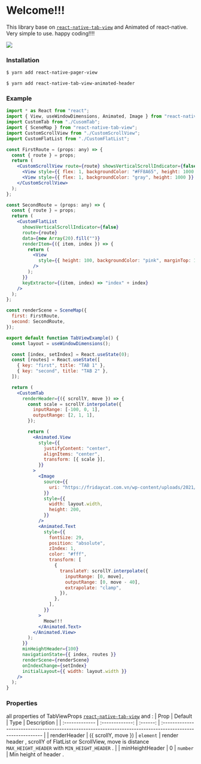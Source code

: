 # Welcome!!!

This library base on [`react-native-tab-view`](https://github.com/satya164/react-native-tab-view) and Animated of react-native.
Very simple to use. happy coding!!!!

![](https://i.ibb.co/JpZHHHn/2222.gif)

### Installation

```bash
$ yarn add react-native-pager-view
```

```
$ yarn add react-native-tab-view-animated-header
```

### Example

```jsx
import * as React from "react";
import { View, useWindowDimensions, Animated, Image } from "react-native";
import CustomTab from "./CusomTab";
import { SceneMap } from "react-native-tab-view";
import CustomScrollView from "./CustomScrollView";
import CustomFlatList from "./CustomFlatList";

const FirstRoute = (props: any) => {
  const { route } = props;
  return (
    <CustomScrollView route={route} showsVerticalScrollIndicator={false}>
      <View style={{ flex: 1, backgroundColor: "#FF8A65", height: 1000 }} />
      <View style={{ flex: 1, backgroundColor: "gray", height: 1000 }} />
    </CustomScrollView>
  );
};

const SecondRoute = (props: any) => {
  const { route } = props;
  return (
    <CustomFlatList
      showsVerticalScrollIndicator={false}
      route={route}
      data={new Array(20).fill("")}
      renderItem={({ item, index }) => {
        return (
          <View
            style={{ height: 100, backgroundColor: "pink", marginTop: 10 }}
          />
        );
      }}
      keyExtractor={(item, index) => "index" + index}
    />
  );
};

const renderScene = SceneMap({
  first: FirstRoute,
  second: SecondRoute,
});

export default function TabViewExample() {
  const layout = useWindowDimensions();

  const [index, setIndex] = React.useState(0);
  const [routes] = React.useState([
    { key: "first", title: "TAB 1" },
    { key: "second", title: "TAB 2" },
  ]);

  return (
    <CustomTab
      renderHeader={({ scrollY, move }) => {
        const scale = scrollY.interpolate({
          inputRange: [-100, 0, 1],
          outputRange: [2, 1, 1],
        });

        return (
          <Animated.View
            style={{
              justifyContent: "center",
              alignItems: "center",
              transform: [{ scale }],
            }}
          >
            <Image
              source={{
                uri: "https://fridaycat.com.vn/wp-content/uploads/2021/04/meo-muop-giong-meo-pho-bien-tren-the-gioi.jpg",
              }}
              style={{
                width: layout.width,
                height: 200,
              }}
            />
            <Animated.Text
              style={{
                fontSize: 29,
                position: "absolute",
                zIndex: 1,
                color: "#fff",
                transform: [
                  {
                    translateY: scrollY.interpolate({
                      inputRange: [0, move],
                      outputRange: [0, move - 40],
                      extrapolate: "clamp",
                    }),
                  },
                ],
              }}
            >
              Meow!!!
            </Animated.Text>
          </Animated.View>
        );
      }}
      minHeightHeader={100}
      navigationState={{ index, routes }}
      renderScene={renderScene}
      onIndexChange={setIndex}
      initialLayout={{ width: layout.width }}
    />
  );
}
```

### Properties

all properties of TabViewProps [`react-native-tab-view`](https://github.com/satya164/react-native-tab-view) and :
| Prop | Default | Type | Description |
| :------------- | :-------------: | :------: | :---------------------------------------------------------------------------------------------------------- |
| renderHeader | ({ scrollY, move }) | `element` | render header , scrollY of FlatList or ScrollView, move is distance `MAX_HEIGHT_HEADER` with `MIN_HEIGHT_HEADER` . |
| minHeightHeader | 0 | `number` | Min height of header .
